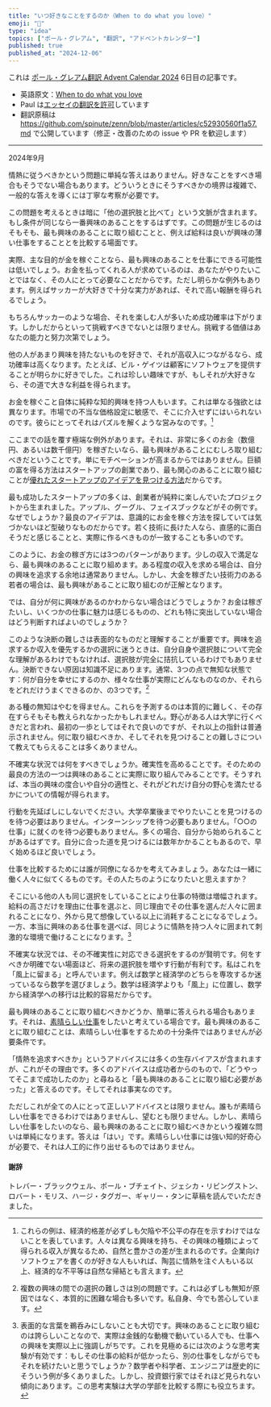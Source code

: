```yaml
---
title: "いつ好きなことをするのか（When to do what you love）"
emoji: "💖"
type: "idea"
topics: ["ポール・グレアム", "翻訳", "アドベントカレンダー"]
published: true
published_at: "2024-12-06"
---
```


これは [ポール・グレアム翻訳 Advent Calendar 2024](https://adventar.org/calendars/10831) 6日目の記事です。

- 英語原文：[When to do what you love](https://paulgraham.com/when.html)
- Paul は[エッセイの翻訳を許可](https://paulgraham.com/gfaq.html)しています
- 翻訳原稿は https://github.com/spinute/zenn/blob/master/articles/c52930560f1a57.md で公開しています（修正・改善のための issue や PR を歓迎します）

----

2024年9月

情熱に従うべきかという問題に単純な答えはありません。好きなことをすべき場合もそうでない場合もあります。どういうときにそうすべきかの境界は複雑で、一般的な答えを導くには丁寧な考察が必要です。

この問題を考えるときは暗に「他の選択肢と比べて」という文脈が含まれます。もし条件が同じなら一番興味のあることをするはずです。この問題が生じるのはそもそも、最も興味のあることに取り組むことと、例えば給料は良いが興味の薄い仕事をすることとを比較する場面です。

実際、主な目的が金を稼ぐことなら、最も興味のあることを仕事にできる可能性は低いでしょう。お金を払ってくれる人が求めているのは、あなたがやりたいことではなく、その人にとって必要なことだからです。ただし明らかな例外もあります。例えばサッカーが大好きで十分な実力があれば、それで高い報酬を得られるでしょう。

もちろんサッカーのような場合、それを楽しむ人が多いため成功確率は下がります。しかしだからといって挑戦すべきでないとは限りません。挑戦する価値はあなたの能力と努力次第でしょう。

他の人があまり興味を持たないものを好きで、それが高収入につながるなら、成功確率は高くなります。たとえば、ビル・ゲイツは顧客にソフトウェアを提供することが明らかに好きでした。これは珍しい趣味ですが、もしそれが大好きなら、その道で大きな利益を得られます。

お金を稼ぐこと自体に純粋な知的興味を持つ人もいます。これは単なる強欲とは異なります。市場での不当な価格設定に敏感で、そこに介入せずにはいられないのです。彼らにとってそれはパズルを解くような営みなのです。[^1]

ここまでの話を覆す極端な例外があります。それは、非常に多くのお金（数億円、あるいは数千億円）を稼ぎたいなら、最も興味があることにむしろ取り組むべきだということです。単にモチベーションが高まるからではありません。巨額の富を得る方法はスタートアップの創業であり、最も関心のあることに取り組むことが[優れたスタートアップのアイデアを見つける方法](https://paulgraham.com/startupideas.html)だからです。

最も成功したスタートアップの多くは、創業者が純粋に楽しんでいたプロジェクトから生まれました。アップル、グーグル、フェイスブックなどがその例です。なぜでしょうか？最良のアイデアは、意識的にお金を稼ぐ方法を探していては気づかないほど型破りなものだからです。若く技術に長けた人なら、直感的に面白そうだと感じることと、実際に作るべきものが一致することも多いのです。

このように、お金の稼ぎ方には3つのパターンがあります。少しの収入で満足なら、最も興味のあることに取り組めます。ある程度の収入を求める場合は、自分の興味を追求する余地は通常ありません。しかし、大金を稼ぎたい技術力のある若者の場合は、最も興味があることに取り組むのが正解となります。

では、自分が何に興味があるのかわからない場合はどうでしょうか？お金は稼ぎたいし、いくつかの仕事に魅力は感じるものの、どれも特に突出していない場合はどう判断すればよいのでしょうか？

このような決断の難しさは表面的なものだと理解することが重要です。興味を追求するか収入を優先するかの選択に迷うときは、自分自身や選択肢について完全な理解があるわけでもなければ、選択肢が完全に拮抗しているわけでもありません。決断できない原因は知識不足にあります。通常、3つの点で無知な状態です：何が自分を幸せにするのか、様々な仕事が実際にどんなものなのか、それらをどれだけうまくできるのか、の3つです。[^2]

ある種の無知はやむを得ません。これらを予測するのは本質的に難しく、その存在すらそもそも教えられなかったかもしれません。野心がある人は大学に行くべきだと言われ、最初の一歩としてはそれで良いのですが、それ以上の指針は普通示されません。何に取り組むべきか、そしてそれを見つけることの難しさについて教えてもらえることは多くありません。

不確実な状況では何をすべきでしょうか。確実性を高めることです。そのための最良の方法の一つは興味のあることに実際に取り組んでみることです。そうすれば、本当の興味の度合いや自分の適性と、それがどれだけ自分の野心を満たせるかについての情報が得られます。

行動を先延ばしにしないでください。大学卒業後までやりたいことを見つけるのを待つ必要はありません。インターンシップを待つ必要もありません。「○○の仕事」に就くのを待つ必要もありません。多くの場合、自分から始められることがあるはずです。自分に合った道を見つけるには数年かかることもあるので、早く始めるほど良いでしょう。

仕事を比較するためには誰が同僚になるかを考えてみましょう。あなたは一緒に働く人々に似てくるものです。その人たちのようになりたいと思えますか？

そこにいる他の人も同じ選択をしていることにより仕事の特徴は増幅されます。給料の高さだけを理由に仕事を選ぶと、同じ理由でその仕事を選んだ人々に囲まれることになり、外から見て想像している以上に消耗することになるでしょう。一方、本当に興味のある仕事を選べば、同じように情熱を持つ人々に囲まれて刺激的な環境で働けることになります。[^3]

不確実な状況では、その不確実性に対応できる選択をするのが賢明です。何をすべきか明確でない場面ほど、将来の選択肢を増やす行動が有利です。私はこれを「風上に留まる」と呼んでいます。例えば数学と経済学のどちらを専攻するか迷っているなら数学を選びましょう。数学は経済学よりも「風上」に位置し、数学から経済学への移行は比較的容易だからです。

最も興味のあることに取り組むべきかどうか、簡単に答えられる場合もあります。それは、[素晴らしい仕事](https://paulgraham.com/greatwork.html)をしたいと考えている場合です。最も興味のあることに取り組むことは、素晴らしい仕事をするための十分条件ではありませんが必要条件です。

「情熱を追求すべきか」というアドバイスには多くの生存バイアスが含まれますが、これがその理由です。多くのアドバイスは成功者からのもので、「どうやってそこまで成功したのか」と尋ねると「最も興味のあることに取り組む必要があった」と答えるのです。そしてそれは事実なのです。

ただしこれが全ての人にとって正しいアドバイスとは限りません。誰もが素晴らしい仕事をできるわけではありませんし、望むとも限りません。しかし、素晴らしい仕事をしたいのなら、最も興味のあることに取り組むべきかという複雑な問いは単純になります。答えは「はい」です。素晴らしい仕事には強い知的好奇心が必要で、それは人工的に作り出せるものではありません。

#### 謝辞

トレバー・ブラックウェル、ポール・ブチェイト、ジェシカ・リビングストン、ロバート・モリス、ハージ・タグガー、ギャリー・タンに草稿を読んでいただきました。

[^1]: これらの例は、経済的格差が必ずしも欠陥や不公平の存在を示すわけではないことを表しています。人々は異なる興味を持ち、その興味の種類によって得られる収入が異なるため、自然と豊かさの差が生まれるのです。企業向けソフトウェアを書くのが好きな人もいれば、陶芸に情熱を注ぐ人もいる以上、経済的な不平等は自然な帰結とも言えます。

[^2]: 複数の興味の間での選択の難しさは別の問題です。これは必ずしも無知が原因ではなく、本質的に困難な場合も多いです。私自身、今でも苦心しています。

[^3]: 表面的な言葉を鵜呑みにしないことも大切です。興味のあることに取り組むのは誇らしいことなので、実際は金銭的な動機で動いている人でも、仕事への興味を実際以上に強調しがちです。これを見極めるには次のような思考実験が有効です：もしその仕事の給料が低かったら、別の仕事をしながらでもそれを続けたいと思うでしょうか？数学者や科学者、エンジニアは歴史的にそういう例が多くありました。しかし、投資銀行家ではそれほど見られない傾向にあります。この思考実験は大学の学部を比較する際にも役立ちます。
